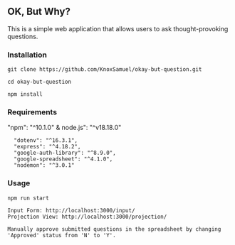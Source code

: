 ## **OK, But Why?**

This is a simple web application that allows users to ask thought-provoking questions.

### Installation
```
git clone https://github.com/KnoxSamuel/okay-but-question.git

cd okay-but-question

npm install
```

### Requirements
"npm": "^10.1.0" & node.js": "^v18.18.0"
```
  "dotenv": "^16.3.1",
  "express": "^4.18.2",
  "google-auth-library": "^8.9.0",
  "google-spreadsheet": "^4.1.0",
  "nodemon": "^3.0.1"
```

### Usage
```
npm run start

Input Form: http://localhost:3000/input/
Projection View: http://localhost:3000/projection/

Manually approve submitted questions in the spreadsheet by changing 'Approved' status from 'N' to 'Y'.
```
